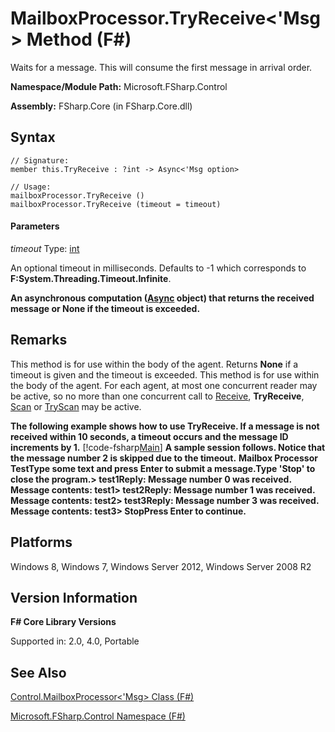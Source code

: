 # MailboxProcessor.TryReceive<'Msg> Method (F#)

Waits for a message. This will consume the first message in arrival order.

**Namespace/Module Path:** Microsoft.FSharp.Control

**Assembly:** FSharp.Core (in FSharp.Core.dll)


## Syntax

```
// Signature:
member this.TryReceive : ?int -> Async<'Msg option>

// Usage:
mailboxProcessor.TryReceive ()
mailboxProcessor.TryReceive (timeout = timeout)
```

#### Parameters
*timeout*
Type: [int](http://msdn.microsoft.com/en-us/library/025d5455-3622-4ea5-9573-3ecbd4ee1375)


An optional timeout in milliseconds. Defaults to -1 which corresponds to **F:System.Threading.Timeout.Infinite**.



**An asynchronous computation ([Async](http://msdn.microsoft.com/en-us/library/03eb4d12-a01a-4565-a077-5e83f17cf6f7) object) that returns the received message or None if the timeout is exceeded.**
## Remarks
This method is for use within the body of the agent. Returns **None** if a timeout is given and the timeout is exceeded. This method is for use within the body of the agent. For each agent, at most one concurrent reader may be active, so no more than one concurrent call to [Receive](http://msdn.microsoft.com/en-us/library/46a1d8e6-3906-45c2-9722-0ddab574cc6a), **TryReceive**, [Scan](http://msdn.microsoft.com/en-us/library/e86368a3-4f97-4b51-a487-4c6b5456fcbe) or [TryScan](http://msdn.microsoft.com/en-us/library/05aa6c91-fe9f-4830-a2d7-6dfa5a2ab376) may be active.

**The following example shows how to use TryReceive. If a message is not received within 10 seconds, a timeout occurs and the message ID increments by 1.**
[!code-fsharp[Main](snippets/fsmailboxprocessor/snippet18.fs)]
**A sample session follows. Notice that the message number 2 is skipped due to the timeout.**
**Mailbox Processor TestType some text and press Enter to submit a message.Type 'Stop' to close the program.&gt; test1Reply: Message number 0 was received. Message contents: test1&gt; test2Reply: Message number 1 was received. Message contents: test2&gt; test3Reply: Message number 3 was received. Message contents: test3&gt; StopPress Enter to continue.**
## Platforms
Windows 8, Windows 7, Windows Server 2012, Windows Server 2008 R2


## Version Information
**F# Core Library Versions**

Supported in: 2.0, 4.0, Portable




## See Also
[Control.MailboxProcessor&#60;'Msg&#62; Class &#40;F&#35;&#41;](Control.MailboxProcessor%3C%27Msg%3E+Class+%28FSharp%29.md)

[Microsoft.FSharp.Control Namespace &#40;F&#35;&#41;](Microsoft.FSharp.Control+Namespace+%28FSharp%29.md)

